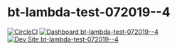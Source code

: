 # bt-lambda-test-072019--4

[![CircleCI](https://circleci.com/gh/rvtraveller/bt-lambda-test-072019--4.svg?style=shield)](https://circleci.com/gh/rvtraveller/bt-lambda-test-072019--4)
[![Dashboard bt-lambda-test-072019--4](https://img.shields.io/badge/dashboard-bt_lambda_test_072019__4-yellow.svg)](https://dashboard.pantheon.io/sites/bb8211b2-41be-4060-9257-84c98e8bb154#dev/code)
[![Dev Site bt-lambda-test-072019--4](https://img.shields.io/badge/site-bt_lambda_test_072019__4-blue.svg)](http://dev-bt-lambda-test-072019--4.pantheonsite.io/)